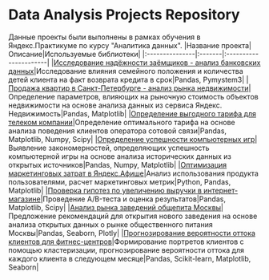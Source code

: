 # Data Analysis Projects Repository
Данные проекты были выполнены в рамках обучения в Яндекс.Практикуме по курсу "Аналитика данных".
|Название проекта|Описание|Используемые библиотеки|
|:---------------|:-------|:----------------------|
|[Исследование надёжности заёмщиков - анализ банковских данных](Issledovanie-nadezhnosty-zaemshikov)|Исследование влияния семейного положения и количества детей клиента на факт возврата кредита в срок|Pandas, Pymystem3|
|[Продажа квартир в Санкт-Петербурге - анализ рынка недвижимости](Prodazha_kvartir_v_Peterburge)|Определение параметров, влияющих на рыночную стоимость объектов недвижимости на основе анализа данных из сервиса Яндекс. Недвижимость|Pandas, Matplotlib|
|[Определение выгодного тарифа для телеком компании](Opredelenie_vygodnogo_tarifa_dlya_telecom_companii)|Определение оптимального тарифа на основе анализа поведения клиентов оператора сотовой связи|Pandas, Matplotlib, Numpy, Scipy|
|[Определение успешности компьютерных игр](Opredelenie-uspeshnosti-kompyuternykh-igr)|Выявление закономерностей, определяющих успешность компьютерной игры на основе анализа исторических данных из открытых источников|Pandas, Numpy, Matplotlib|
|[Оптимизация маркетинговых затрат в Яндекс.Афише](Optimizatsiya-marketingovykh-zatrat-v-yandex-afishe)|Анализ использования продукта пользователями, расчет маркетинговых метрик|Python, Pandas, Matplotlib|
|[Проверка гипотез по увеличению выручки в интернет-магазине](Proverka-gipotez-po-uvelicheniyu-vyruchki-internet-magazina)|Проведение A/B-теста и оценка результатов|Pandas, Matplotlib, Scipy|
|[Анализ рынка заведений общепита Москвы](Analiz-rynka-zavedeniy-obshepita-Moskvy)|Предложение рекомендаций для открытия нового заведения на основе анализа открытых данных о рынке общественного питания Москвы|Pandas, Seaborn, Plotly|
|[Прогнозирование вероятности оттока клиентов для фитнес-центров](https://github.com/aisenakonstantinova/DA-Projects-Repository/tree/main/Prognoz_veroyatnosti_ottoka_klientov_v_fitnes_centre)|Формирование портретов клиентов с помощью кластеризации, прогнозирование вероятности оттока для каждого клиента в следующем месяце|Pandas, Scikit-learn, Matplotlib, Seaborn|
